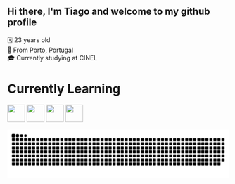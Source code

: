  ## Hi there, I'm Tiago and welcome to my github profile

🗓 23 years old \
📍 From Porto, Portugal \
🎓 Currently studying at CINEL 


# Currently Learning
<img loading="lazy" src="https://cdn.jsdelivr.net/gh/devicons/devicon@latest/icons/python/python-original.svg" width="40" height="40"/> <img loading="lazy" src="https://cdn.jsdelivr.net/gh/devicons/devicon@latest/icons/html5/html5-original.svg" width="40" height="40"/> 
<img src="https://cdn.jsdelivr.net/gh/devicons/devicon@latest/icons/css3/css3-original.svg" width="40" height="40"/> <img src="https://cdn.jsdelivr.net/gh/devicons/devicon@latest/icons/csharp/csharp-original.svg" width="40" height="40"/>





![Snake animation](https://github.com/TMSROnGit/TMSROnGit/blob/output/github-contribution-grid-snake.svg)
